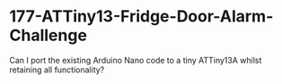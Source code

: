 # 177-ATTiny13-Fridge-Door-Alarm-Challenge
Can I port the existing Arduino Nano code to a tiny ATTiny13A whilst retaining all functionality?
